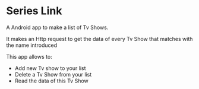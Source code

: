 # Series Link

A Android app to make a list of Tv Shows.

It makes an Http request to get the data of every Tv Show that matches with the name introduced

This app allows to:

- Add new Tv show to your list
- Delete a Tv Show from your list
- Read the data of this Tv Show

